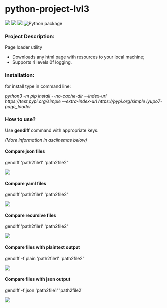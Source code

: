 # python-project-lvl3

<a href="https://codeclimate.com/github/LyuPo7/python-project-lvl3/maintainability"><img src="https://api.codeclimate.com/v1/badges/0f92f57e0c0e8d70281f/maintainability" /></a> <a href="https://codeclimate.com/github/LyuPo7/python-project-lvl3/test_coverage"><img src="https://api.codeclimate.com/v1/badges/0f92f57e0c0e8d70281f/test_coverage" /></a> <a href="https://travis-ci.org/LyuPo7/python-project-lvl3"><img src="https://travis-ci.org/LyuPo7/python-project-lvl3.svg?branch=main"></a> ![Python package](https://github.com/LyuPo7/python-project-lvl3/workflows/Python%20package/badge.svg)

<h3>Project Description:</h3>
    <p>Page loader utility</p>
    <ul>
        <li>Downloads any html page with resources to your local machine;</li>
        <li>Supports 4 levels 0f logging.</li>
    </ul>

<h3>Installation:</h3>
    <p>for install type in command line:</p>
        <i>python3 -m pip install --no-cache-dir --index-url https://test.pypi.org/simple --extra-index-url https://pypi.org/simple lyupo7-page_loader</i>

<h3>How to use?</h3>
    <p>Use <b>gendiff</b> command with appropriate keys.</p>
    <p><i>(More information in asciinemas below)</i></p>

<h4>Compare json files</h4>
    <p>gendiff 'path2file1' 'path2file2'</p>
    <a href="https://asciinema.org/a/362104" target="_blank"><img src="https://asciinema.org/a/362104.svg" /></a>

<h4>Compare yaml files</h4>
    <p>gendiff 'path2file1' 'path2file2'</p>
    <a href="https://asciinema.org/a/362105" target="_blank"><img src="https://asciinema.org/a/362105.svg" /></a>

<h4>Compare recursive files</h4>
    <p>gendiff 'path2file1' 'path2file2'</p>
    <a href="https://asciinema.org/a/362106" target="_blank"><img src="https://asciinema.org/a/362106.svg" /></a>

<h4>Compare files with plaintext output</h4>
    <p>gendiff -f plain 'path2file1' 'path2file2'</p>
    <a href="https://asciinema.org/a/362107" target="_blank"><img src="https://asciinema.org/a/362107.svg" /></a>

<h4>Compare files with json output</h4>
    <p>gendiff -f json 'path2file1' 'path2file2'</p>
    <a href="https://asciinema.org/a/362108" target="_blank"><img src="https://asciinema.org/a/362108.svg" /></a>
